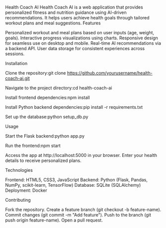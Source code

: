 Health Coach AI
Health Coach AI is a web application that provides personalized fitness and nutrition guidance using AI-driven recommendations. It helps users achieve health goals through tailored workout plans and meal suggestions.
Features

Personalized workout and meal plans based on user inputs (age, weight, goals).
Interactive progress visualizations using charts.
Responsive design for seamless use on desktop and mobile.
Real-time AI recommendations via a backend API.
User data storage for consistent experiences across sessions.

Installation

Clone the repository:git clone https://github.com/yourusername/health-coach-ai.git


Navigate to the project directory:cd health-coach-ai


Install frontend dependencies:npm install


Install Python backend dependencies:pip install -r requirements.txt


Set up the database:python setup_db.py



Usage

Start the Flask backend:python app.py


Run the frontend:npm start


Access the app at http://localhost:5000 in your browser.
Enter your health details to receive personalized plans.

Technologies

Frontend: HTML5, CSS3, JavaScript
Backend: Python (Flask, Pandas, NumPy, scikit-learn, TensorFlow)
Database: SQLite (SQLAlchemy)
Deployment: Docker

Contributing

Fork the repository.
Create a feature branch (git checkout -b feature-name).
Commit changes (git commit -m "Add feature").
Push to the branch (git push origin feature-name).
Open a pull request.
